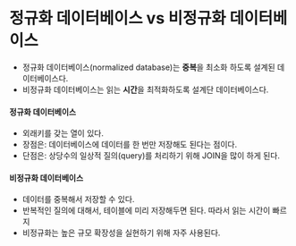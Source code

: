# 정규화 데이터베이스 vs 비정규화 데이터베이스

- 정규화 데이터베이스(normalized database)는 **중복**을 최소화 하도록 설계된 데이터베이스다.
- 비정규화 데이터베이스는 읽는 **시간**을 최적화하도록 설계단 데이터베이스다.

#### 정규화 데이터베이스

- 외래키를 갖는 열이 있다.
- 장점은: 데이터베이스에 데이터를 한 번만 저장해도 된다는 점이다.
- 단점은: 상당수의 일상적 질의(query)를 처리하기 위해 JOIN을 많이 하게 된다.

#### 비정규화 데이터베이스

- 데이터를 중복해서 저장할 수 있다.
- 반복적인 질의에 대해서, 테이블에 미리 저장해두면 된다. 따라서 읽는 시간이 빠르지
- 비정규화는 높은 규모 확장성을 실현하기 위해 자주 사용된다.
